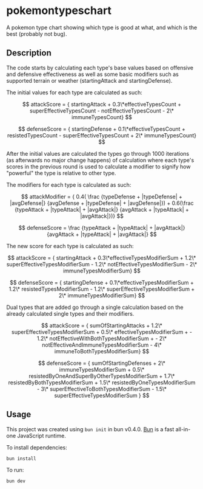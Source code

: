 # pokemontypeschart

A pokemon type chart showing which type is good at what, and which is the best (probably not bug).

## Description
The code starts by calculating each type's base values based on offensive and defensive effectiveness as well as some basic modifiers such as supported terrain or weather (startingAttack and startingDefense).

The initial values for each type are calculated as such:

$$ attackScore = { startingAttack + 0.3\*effectiveTypesCount + superEffectiveTypesCount - notEffectiveTypesCount - 2\* immuneTypesCount} $$

$$ defenseScore = { startingDefense + 0.1\*effectiveTypesCount + resistedTypesCount - superEffectiveTypesCount + 2\* immuneTypesCount} $$

After the initial values are calculated the types go through 1000 iterations (as afterwards no major change happens) of calculation where each type's scores in the previous round is used to calculate a modifier to signify how "powerful" the type is relative to other type.

The modifiers for each type is calculated as such:


$$ attackModifier = { 0.4( \frac {typeDefense + |typeDefense| + |avgDefense|} {avgDefense + |typeDefense| + |avgDefense|}) + 0.6(\frac {typeAttack + |typeAttack| + |avgAttack|} {avgAttack + |typeAttack| + |avgAttack|})} $$

$$ defenseScore = \frac {typeAttack + |typeAttack| + |avgAttack|} {avgAttack + |typeAttack| + |avgAttack|} $$

The new score for each type is calculated as such:

$$ attackScore = { startingAttack + 0.3\*effectiveTypesModifierSum + 1.2\* superEffectiveTypesModifierSum - 1.2\* notEffectiveTypesModifierSum - 2\* immuneTypesModifierSum} $$

$$ defenseScore = { startingDefense + 0.1\*effectiveTypesModifierSum + 1.2\* resistedTypesModifierSum - 1.2\* superEffectiveTypesModifierSum + 2\* immuneTypesModifierSum} $$

Dual types that are added go through a single calculation based on the already calculated single types and their modifiers.

$$ attackScore = { sumOfStartingAttacks + 1.2\* superEffectiveTypesModifierSum + 0.5\* effectiveTypesModifierSum +  - 1.2\* notEffectiveWithBothTypesModifierSum + - 2\* notEffectiveAndImmuneTypesModifierSum - 4\* immuneToBothTypesModifierSum} $$

$$ defenseScore = {  sumOfStartingDefenses + 2\* immuneTypesModifierSum + 0.5\* resistedByOneAndSuperByOtherTypesModifierSum + 1.7\* resistedByBothTypesModifierSum + 1.5\* resistedByOneTypesModifierSum - 3\* superEffectiveToBothTypesModifierSum - 1.5\* superEffectiveTypesModifierSum } $$

## Usage
This project was created using `bun init` in bun v0.4.0. [Bun](https://bun.sh) is a fast all-in-one JavaScript runtime.

To install dependencies:

```bash
bun install
```

To run:

```bash
bun dev
```

